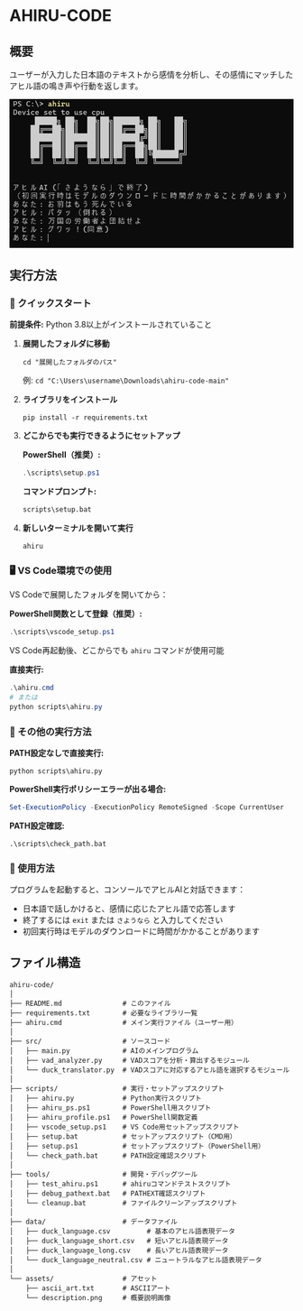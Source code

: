 # AHIRU-CODE

## 概要

ユーザーが入力した日本語のテキストから感情を分析し、その感情にマッチしたアヒル語の鳴き声や行動を返します。

![AHIRU-CODE概要](assets/description.png)

## 実行方法

### 🚀 クイックスタート

**前提条件:** Python 3.8以上がインストールされていること

1. **展開したフォルダに移動**

   ```shell
   cd "展開したフォルダのパス"
   ```

   例: `cd "C:\Users\username\Downloads\ahiru-code-main"`

2. **ライブラリをインストール**

   ```shell
   pip install -r requirements.txt
   ```

3. **どこからでも実行できるようにセットアップ**

   **PowerShell（推奨）:**

   ```powershell
   .\scripts\setup.ps1
   ```

   **コマンドプロンプト:**

   ```cmd
   scripts\setup.bat
   ```

4. **新しいターミナルを開いて実行**

   ```shell
   ahiru
   ```

### 🖥️ VS Code環境での使用

VS Codeで展開したフォルダを開いてから：

**PowerShell関数として登録（推奨）:**

```powershell
.\scripts\vscode_setup.ps1
```

VS Code再起動後、どこからでも `ahiru` コマンドが使用可能

**直接実行:**

```powershell
.\ahiru.cmd
# または
python scripts\ahiru.py
```

### 🔧 その他の実行方法

**PATH設定なしで直接実行:**

```shell
python scripts\ahiru.py
```

**PowerShell実行ポリシーエラーが出る場合:**

```powershell
Set-ExecutionPolicy -ExecutionPolicy RemoteSigned -Scope CurrentUser
```

**PATH設定確認:**

```shell
.\scripts\check_path.bat
```

### 💬 使用方法

プログラムを起動すると、コンソールでアヒルAIと対話できます：

- 日本語で話しかけると、感情に応じたアヒル語で応答します
- 終了するには `exit` または `さようなら` と入力してください
- 初回実行時はモデルのダウンロードに時間がかかることがあります

## ファイル構造

```text
ahiru-code/
│
├── README.md               # このファイル
├── requirements.txt        # 必要なライブラリ一覧
├── ahiru.cmd               # メイン実行ファイル（ユーザー用）
│
├── src/                    # ソースコード
│   ├── main.py             # AIのメインプログラム
│   ├── vad_analyzer.py     # VADスコアを分析・算出するモジュール
│   └── duck_translator.py  # VADスコアに対応するアヒル語を選択するモジュール
│
├── scripts/                # 実行・セットアップスクリプト
│   ├── ahiru.py            # Python実行スクリプト
│   ├── ahiru_ps.ps1        # PowerShell用スクリプト
│   ├── ahiru_profile.ps1   # PowerShell関数定義
│   ├── vscode_setup.ps1    # VS Code用セットアップスクリプト
│   ├── setup.bat           # セットアップスクリプト（CMD用）
│   ├── setup.ps1           # セットアップスクリプト（PowerShell用）
│   └── check_path.bat      # PATH設定確認スクリプト
│
├── tools/                  # 開発・デバッグツール
│   ├── test_ahiru.ps1      # ahiruコマンドテストスクリプト
│   ├── debug_pathext.bat   # PATHEXT確認スクリプト
│   └── cleanup.bat         # ファイルクリーンアップスクリプト
│
├── data/                   # データファイル
│   ├── duck_language.csv         # 基本のアヒル語表現データ
│   ├── duck_language_short.csv   # 短いアヒル語表現データ
│   ├── duck_language_long.csv    # 長いアヒル語表現データ
│   └── duck_language_neutral.csv # ニュートラルなアヒル語表現データ
│
└── assets/                 # アセット
    ├── ascii_art.txt       # ASCIIアート
    └── description.png     # 概要説明画像
```
